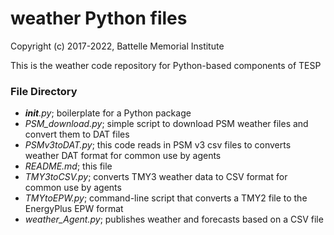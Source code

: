 # weather Python files

Copyright (c) 2017-2022, Battelle Memorial Institute

This is the weather code repository for Python-based components of TESP

### File Directory

- *__init__.py*; boilerplate for a Python package
- *PSM_download.py*; simple script to download PSM weather files and convert them to DAT files
- *PSMv3toDAT.py*; this code reads in PSM v3 csv files to converts weather DAT format for common use by agents
- *README.md*; this file
- *TMY3toCSV.py*; converts TMY3 weather data to CSV format for common use by agents
- *TMYtoEPW.py*; command-line script that converts a TMY2 file to the EnergyPlus EPW format
- *weather_Agent.py*; publishes weather and forecasts based on a CSV file
